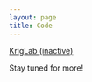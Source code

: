 ```yaml
---
layout: page
title: Code
---
```


<!--- [Bayesian conjugate gradient implementation](https://github.com/PeterHristov/xpBCG)) -->

[KrigLab (inactive)](404.html)

Stay tuned for more!
